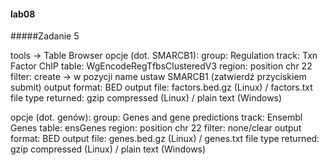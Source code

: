 #### lab08

#####Zadanie 5

tools -> Table Browser
opcje (dot. SMARCB1):
group: Regulation
track: Txn Factor ChIP
table: WgEncodeRegTfbsClusteredV3
region: position chr 22
filter: create -> w pozycji name ustaw SMARCB1 (zatwierdź przyciskiem submit)
output format: BED
output file: factors.bed.gz (Linux) / factors.txt
file type returned: gzip compressed (Linux) / plain text (Windows)

opcje (dot. genów): 
group: Genes and gene predictions 
track: Ensembl Genes
table: ensGenes
region: position chr 22
filter: none/clear
output format: BED
output file: genes.bed.gz (Linux) / genes.txt
file type returned: gzip compressed (Linux) / plain text (Windows)


